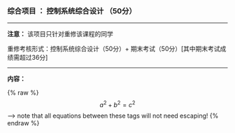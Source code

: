 ### 综合项目 ： 控制系统综合设计 （50分）

---

**注意：** 该项目只针对重修该课程的同学 

重修考核形式：控制系统综合设计（50分）+ 期末考试（50分）[其中期末考试成绩需超过36分]

---
**内容：**

{% raw %}
  $$a^2 + b^2 = c^2$$ --> note that all equations between these tags will not need escaping! 
 {% endraw %}
